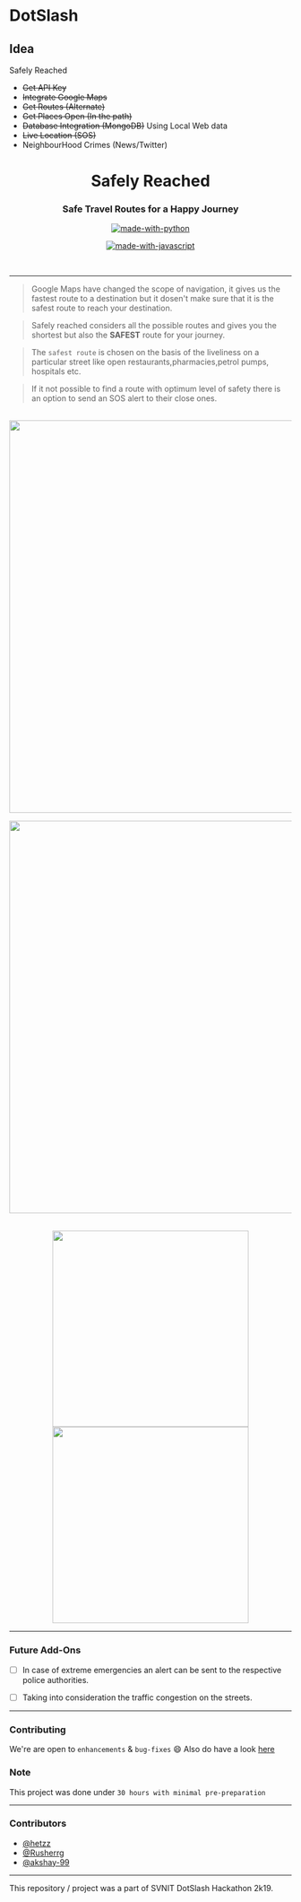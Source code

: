 # DotSlash

## Idea

Safely Reached

- ~~Get API Key~~
- ~~Integrate Google Maps~~
- ~~Get Routes (Alternate)~~
- ~~Get Places Open (In the path)~~
- ~~Database Integration (MongoDB)~~ Using Local Web data
- ~~Live Location (SOS)~~
- NeighbourHood Crimes (News/Twitter) 


<h1 align = "center">Safely Reached</h3>
<h3 align="center">Safe Travel Routes for a Happy Journey</h3>

<div align="center">


[![made-with-python](https://forthebadge.com/images/badges/made-with-python.svg)](https://www.python.org/)

[![made-with-javascript](https://forthebadge.com/images/badges/made-with-javascript.svg)](https://www.javascript.org/)


<br>



</div>

------------------------------------------

> Google Maps have changed the scope of navigation, it gives us the fastest route to a destination but it dosen't make sure that it is the safest route to reach your destination.

> Safely reached considers all the possible routes and gives you the shortest but also the **SAFEST** route for your journey.

> The `safest route` is chosen on the basis of the liveliness on a particular street like open restaurants,pharmacies,petrol pumps, hospitals etc.

> If it not possible to find a route with optimum level of safety there is an option to send an SOS alert to their close ones. 


<div align="center">
<br>
<img src="./Sim.gif" width=700px>

<br>

<img src="./Optimize.png" width=700px><br>

<br>

<img src="./Bot1.jpeg" width=350px>
<img src="./Bot2.jpeg" width=350px>
</div>

------------------------------------------

### Future Add-Ons

- [ ] In case of extreme emergencies an alert can be sent to the respective police authorities.
- [ ] Taking into consideration the traffic congestion on the streets. 




------------------------------------------
### Contributing
 We're are open to `enhancements` & `bug-fixes` :smile: Also do have a look [here](./CONTRIBUTING.md)

### Note

 This project was done under `30 hours with minimal pre-preparation`


------------------------------------------
### Contributors

- [@hetzz](https://github.com/hetzz)
- [@Rusherrg](https://github.com/RusherRG)
- [@akshay-99](https://github.com/akshay-99)


------------------------------------------

This repository / project was a part of SVNIT DotSlash Hackathon 2k19.  
